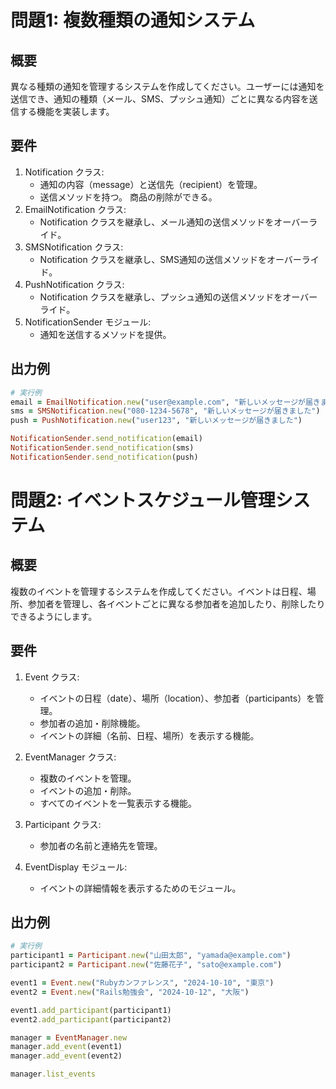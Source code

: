 # 問題1: 複数種類の通知システム
## 概要
異なる種類の通知を管理するシステムを作成してください。ユーザーには通知を送信でき、通知の種類（メール、SMS、プッシュ通知）ごとに異なる内容を送信する機能を実装します。

## 要件
1. Notification クラス:
    * 通知の内容（message）と送信先（recipient）を管理。
    * 送信メソッドを持つ。
商品の削除ができる。
2. EmailNotification クラス:
    * Notification クラスを継承し、メール通知の送信メソッドをオーバーライド。
3. SMSNotification クラス:
    * Notification クラスを継承し、SMS通知の送信メソッドをオーバーライド。
4. PushNotification クラス:
    * Notification クラスを継承し、プッシュ通知の送信メソッドをオーバーライド。
5. NotificationSender モジュール:
    * 通知を送信するメソッドを提供。

## 出力例
```ruby
# 実行例
email = EmailNotification.new("user@example.com", "新しいメッセージが届きました")
sms = SMSNotification.new("080-1234-5678", "新しいメッセージが届きました")
push = PushNotification.new("user123", "新しいメッセージが届きました")

NotificationSender.send_notification(email)
NotificationSender.send_notification(sms)
NotificationSender.send_notification(push)
```

# 問題2: イベントスケジュール管理システム
## 概要
複数のイベントを管理するシステムを作成してください。イベントは日程、場所、参加者を管理し、各イベントごとに異なる参加者を追加したり、削除したりできるようにします。

## 要件
1. Event クラス:
    * イベントの日程（date）、場所（location）、参加者（participants）を管理。
    * 参加者の追加・削除機能。
    * イベントの詳細（名前、日程、場所）を表示する機能。
2. EventManager クラス:

    * 複数のイベントを管理。
    * イベントの追加・削除。
    * すべてのイベントを一覧表示する機能。
3. Participant クラス:

    * 参加者の名前と連絡先を管理。
4. EventDisplay モジュール:

    * イベントの詳細情報を表示するためのモジュール。

## 出力例
```ruby
# 実行例
participant1 = Participant.new("山田太郎", "yamada@example.com")
participant2 = Participant.new("佐藤花子", "sato@example.com")

event1 = Event.new("Rubyカンファレンス", "2024-10-10", "東京")
event2 = Event.new("Rails勉強会", "2024-10-12", "大阪")

event1.add_participant(participant1)
event2.add_participant(participant2)

manager = EventManager.new
manager.add_event(event1)
manager.add_event(event2)

manager.list_events
```